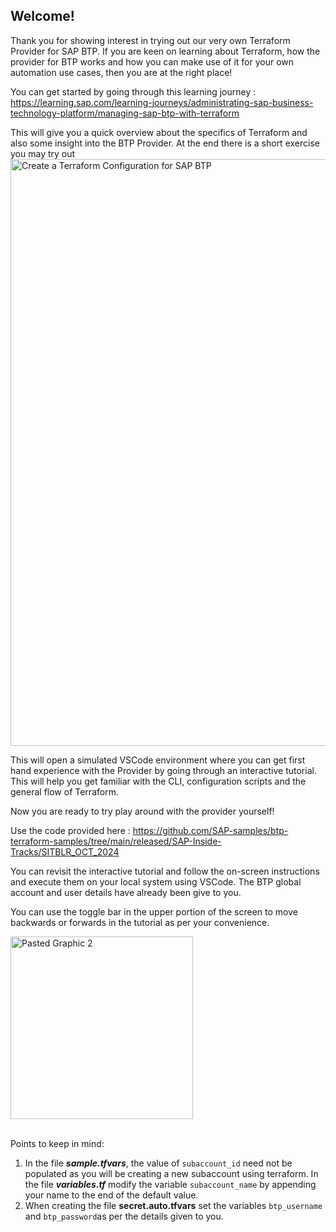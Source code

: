 <h2>Welcome!</h2>

Thank you for showing interest in trying out our very own Terraform Provider for SAP BTP. If you are keen on learning about Terraform, how the provider for BTP works and how you can make use of it for your own automation use cases, then you are at the right place!

You can get started by going through this learning journey : https://learning.sap.com/learning-journeys/administrating-sap-business-technology-platform/managing-sap-btp-with-terraform

This will give you a quick overview about the specifics of Terraform and also some insight into the BTP Provider. At the end there is a short exercise you may try out
<img width="939" alt="Create a Terraform Configuration for SAP BTP" src="https://github.com/user-attachments/assets/cd9e8c52-a4bd-4097-bbae-9c0ce51bfb4e">

This will open a simulated VSCode environment where you can get first hand experience with the Provider by going through an interactive tutorial. This will help you get familiar with the CLI, configuration scripts and the general flow of Terraform.

Now you are ready to try play around with the provider yourself!

Use the code provided here : https://github.com/SAP-samples/btp-terraform-samples/tree/main/released/SAP-Inside-Tracks/SITBLR_OCT_2024

You can revisit the interactive tutorial and follow the on-screen instructions and execute them on your local system using VSCode. The BTP global account and user details have already been give to you.

You can use the toggle bar in the upper portion of the screen to move backwards or forwards in the tutorial as per your convenience.

<img width="292" alt="Pasted Graphic 2" src="https://github.com/user-attachments/assets/8a7e6428-0fea-4830-b745-c08991f68a47">
<br> </br>

Points to keep in mind:
1. In the file ***sample.tfvars***, the value of ```subaccount_id``` need not be populated as you will be creating a new subaccount using terraform. In the file ***variables.tf*** modify the variable ```subaccount_name``` by appending your name to the end of the default value.
2. When creating the file **secret.auto.tfvars** set the variables ```btp_username``` and ```btp_password```as per the details given to you.

